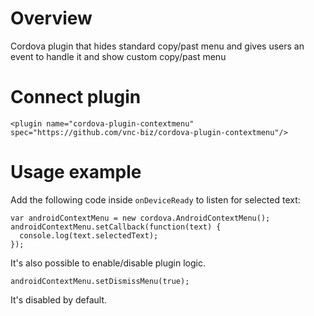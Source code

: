 # Overview

Cordova plugin that hides standard copy/past menu and gives users an event to handle it and show custom copy/past menu

# Connect plugin

```
<plugin name="cordova-plugin-contextmenu" spec="https://github.com/vnc-biz/cordova-plugin-contextmenu"/>
```  

# Usage example

Add the following code inside `onDeviceReady` to listen for selected text:

```
var androidContextMenu = new cordova.AndroidContextMenu();
androidContextMenu.setCallback(function(text) {
  console.log(text.selectedText);
});
```

It's also possible to enable/disable plugin logic.

```
androidContextMenu.setDismissMenu(true);
```

It's disabled by default.
